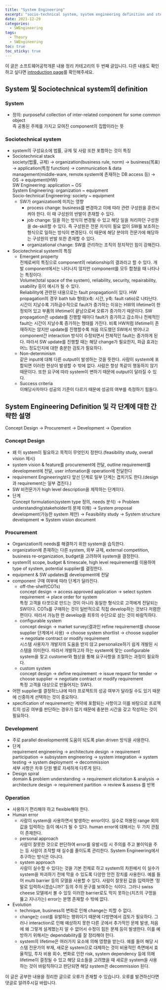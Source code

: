 ```yaml
---
title: "System Engineering"
excerpt: "socio-technical system, system engineering definition and steps"
date: 2021-12-29
categories:
  - SWEngineering
tags:
  - Theory
  - SWEngineering
toc: true
toc_sticky: true
---
```


이 글은 소프트웨어공학개론 내용 정리 카테고리의 두 번째 글입니다. 다른 내용도 확인하고 싶다면 [introduction page](https://dongwon18.github.io/swengineering/SWEngineering_start/)를 확인해주세요. 

## System 및 Sociotechnical system의 definition

### System

- 정의: purposeful collection of inter-related component for some common object  
즉 공통된 주제를 가지고 모여진 component의 집합이라는 뜻

### Sociotechnical system

- system의 구성요소에 법률, 규제 및 사람 또한 포함하는 것이 특징
- Sociotechnical stack  
society(법률, 규제) → organization(business rule, norm) → business(목표) → application(특정 function) → communication & data management(middle-ware, remote system에 존재하는 DB access 등) → OS → equipment(HW)  
SW Engineering: application ~ OS  
System Engineering: organization ~ equipment  
Socio-technical Engineering: society ~ equipment
    - SW가 organization에 미치는 영향
        - process change: business를 변경하고 이에 따라 관련 구성원을 훈련시켜야 한다. 이 때 구성원의 반발이 존재할 수 있다.
        - job change: 일을 하는 방식이 변경될 수 있고 해당 일을 처리하던 구성원을 de-skill할 수 있다. 즉 구성원은 전문 지식이 필요 없이 SW를 보조하는 형식으로 일하는 방식이 변경된다. 이 때문에 해당 분야의 전문가에 해당하는 구성원의 반발 또한 존재할 수 있다.
        - organizational change: SW를 관리하는 조직의 정치적인 힘이 강해진다.
- Sociotechnical system의 특징
    - Emergent property  
    전체로써의 특징으로 component의 relationship의 결과라고 할 수 있다. 개발 component에서는 나타나지 않지만 component를 모두 합쳤을 때 나타나는 특징이다.  
    Volume(total space of the system), reliability, security, repairability, usability 등이 예시가 될 수 있다.  
    Reliability에 관련된 내용으로는 fault propagation이 있다. HW propagation의 경우 bath tub 형태(x축: 시간, y축: fault ratio)로 나타난다. 시간이 지날수록 기하급수적으로 fault가 증가하는 이유는 HW의 lifetime이 한정되어 있고 부품의 lifetime이 끝남으로써 오류가 증가하기 때문이다. SW propagation은 update를 진행할 때마다 fault가 증가하고 감소하나 전체적인 fault는 시간이 지날수록 증가하는 형태를 가진다. 비록 HW처럼 lifetime이 존재하지는 않지만 update를 진행할수록 처음 의도했던 SW에서 벗어나고 component간 interaction 방식이 수정되면서 전체적인 fault는 증가하게 된다. 따라서 SW update를 진행할 때는 해당 change가 필요한지, 파급 효과는 어느 정도인지에 대한 충분한 검토가 필요하다.
    - Non-determinism  
    같은 input에 대해 다른 output이 발생하는 것을 뜻한다. 사람이 system에 포함되면 이러한 현상이 발생할 수 밖에 없다. 사람은 항상 똑같이 행동하지 않기 때문이다. 또한 요구에 따라 system이 변하기 때문에 output이 달라질 수 있다.
    - Success criteria  
    이해당사자마다 성공의 기준이 다르기 때문에 성공의 여부를 측정하기 힘들다.

## System Engineering Definition 및 각 단계에 대한 간략한 설명

Concept Design → Procurement → Development → Operation

### Concept Design

- 왜 이 system이 필요하고 목적이 무엇인지 정한다.(feasibility study, overall vision 제시)
- system vision & feature를 procurement에 전달, outline requirement를 development에 전달, user infomation을 operation에 전달한다
- requirement Engineering보다 앞선 단계로 일부 단계는 겹치기도 한다.(design과 requirement는 일부 겹친다.)
- SW 비전문가가 high level description을 제작하는 단계이다.
- 단계  
Concept formulation(system type 정의, needs 분석) → Problem understanding(stakeholder의 문제 이해) → System proposal development(가능한 system 제안) → Feasibility study → System structure development ⇒ System vision document

### Procurement

- Organization의 needs를 해결하기 위한 system을 습득한다.
- organization에 존재하는 다른  system, 외부 규제, external competition, business re-organization, budget을 고려하여 system을 결정한다.
- system의 scope, budget & timescale, high level requirement를 이용하여 type of system, potential supplier를 결정한다.
- equipment & SW updates를 development에 전달
- component 구매 여부에 따라 단계가 달라진다.
    - off-the-shelf(COTs)  
    concept design → access approved application → select system requirement → place order for system  
    특정 고객을 타겟으로 만드는 것이 아니라 동일한 형식으로 고객에게 전달되는 SW이다. COTs를 구매하는 것이 일반적으로 직접 develop하는 것보다 저렴한 편이다. 따라서 가능한 한 develop을 최후의 수단으로 삼는 것이 바람직하다.
    - configurable system  
    concept design → market survey(결과인 refine requirement를  choose supplier 단계에서 사용) → choose system shortlist → choose supplier → negotiate contract or modify requirement  
    시스템 사용자가 개발자의 도움을 받지 않고 personalize하기 쉽게 개발된 시스템을 의미한다. 따라서 개발하고자 하는 system에 맞는 configurable system을 찾고 customer와 협상을 통해 요구사항을 조절하는 과정이 필요하다.
    - custom system  
    concept design → define requirement → issue request for tender → choose supplier → negotiate contract or modify requirement  
    특정 고객을 대상으로 만들어지는 SW다.
- 어떤 supplier를 결정하느냐에 따라 프로젝트의 성공 여부가 달라질 수도 있기 때문에 신중하게 선택하는 것이 중요하다.
- specification of requirement는 계약에 포함되는 사항이고 이를 바탕으로 프로젝트의 성공 여부를 판단하는 경우가 많기 때문에 충분한 시간을 갖고 작성하는 것이 필요하다.

### Development

- 주로 parallel development에 도움이 되도록 plan driven  방식을 사용한다.
- 단계  
requirement engineering → architecture design → requirement participation → subsystem engineering → system integration → system testing → system deployment → decommission   
세부 사항은 차후 단원 별로 자세하게 다루게 된다.
- Design spiral  
domain & problem understanding → requirement elicitation & analysis → architecture design → requirement partition → review & assess 를 반복

### Operation

- 사용하기 편리해야 하고 flexible해야 한다.
- Human error
    - 사람이 system을 사용하면서 발생하는 error이다. 실수로 허용된 range 외의 값을 입력하는 등이 예시가 될 수 있다. human error에 대해서는 두 가지 관점이 존재한다.
    - personal approach  
    사람이 잘못한 것으로 판단하여 error를 유발시킬 시 주의를 주고 불이익을 주는 등 사람이 조작할 때 실수를 줄이도록 관리한다. System Engineering에서 추구하는 방식은 아니다.
    - system approach  
    사람이 실수할 수 있다는 것을 기본 전제로 하고 system의 차원에서 이 실수가 system을 파괴하기 전에 막을 수 있도록 다양한 안전 장치를 사용한다. 예를 들어 multi barrier 등의 모델을 사용할 수 있다. 사람이 잘못된 값을 입력하면 ‘정말로 입력하시겠습니까?’ 등의 주의 문구를 보여주는 식이다. 그러나 swiss cheese 모델에서 볼 수 있듯 이러한 barrier로도 막지 못하는(치즈의 구멍을 뚫고 지나가는) error는 분명 존재할 수 밖에 없다.
- Evolution
    - technique, business의 변화로 인해 change는 피할 수 없다.
    - change는 cost를 유발하는 행위이기 때문에 다방면에서 검토가 필요하다. 그러나 interaction로 인해 예상하지 못한 다른 곳에서 추가적인 문제 발생, 처음에 왜 그렇게 설계했는지 알 수 없어서 수정이 힘든 문제 등이 발생한다. 이를 예방하기 위해서는 dependability를 잘 정리해야 한다.
    - system의 lifetime은 여러가지 요소에 의해 영향을 받는다. 예를 들어 해당 시스템 전문가의 부재, 새로운 system으로 대체하는 것이 비용적인 측면에서 효율적임, 투자 비용 회수, 변화로 인한 risk, system dependency 등에 의해 lifetime이 결정될 수 있고 해당 요소들을 고려했을 때 새로운 system을 사용하는 것이 바람직하다고 판단되면 해당 system은 decommission 된다.

이 글은 공부한 내용을 정리한 글으로 오류가 존재할 수 있습니다. 오류를 발견하신다면 댓글로 알려주시길 바랍니다.
